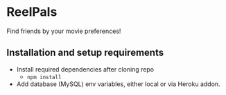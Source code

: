 # ReelPals

Find friends by your movie preferences!

## Installation and setup requirements
* Install required dependencies after cloning repo
  * `npm install`
* Add database (MySQL) env variables, either local or via Heroku addon.
